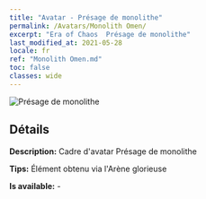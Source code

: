 ```yaml
---
title: "Avatar - Présage de monolithe"
permalink: /Avatars/Monolith Omen/
excerpt: "Era of Chaos  Présage de monolithe"
last_modified_at: 2021-05-28
locale: fr
ref: "Monolith Omen.md"
toc: false
classes: wide
---
```

 ![Présage de monolithe](/images/a/avatarFrame_85.png)

## Détails

 **Description:** Cadre d'avatar Présage de monolithe 

 **Tips:** Élément obtenu via l'Arène glorieuse 

 **Is available:**  - 


